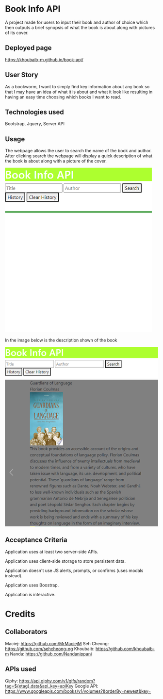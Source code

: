 # Book Info API

A project made for users to input their book and author of choice which then outputs a brief synopsis of what the book is about along with pictures of its cover.

## Deployed page 

https://khoubaib-m.github.io/book-api/

## User Story

As a bookworm, I want to simply find key information about any book so that I may have an idea of what it is about and what it look like resulting in having an easy time choosing which books I want to read.


## Technologies used

Bootstrap, Jquery, Server API


## Usage

The webpage allows the user to search the name of the book and author. After clicking search the webpage will display a quick description of what the book is about along with a picture of the cover. 

![Alt text](assets/images/bookapi.png)

In the image below is the description shown of the book

![Alt text](assets/images/bookapi2.png)

## Acceptance Criteria

Application uses at least two server-side APIs.

Application uses client-side storage to store persistent data.

Application doesn't use JS alerts, prompts, or confirms (uses modals instead).

Application uses Boostrap.

Application is interactive.

# Credits

## Collaborators

Maciej: https://github.com/MrMaciejM
Seh Cheong: https://github.com/sehcheong-ng
Khoubaib: https://github.com/khoubaib-m
Nanda: https://github.com/Nandanippani

## APIs used

Giphy: https://api.giphy.com/v1/gifs/random?tag=${etag}.data&api_key=apiKey 
Google API: https://www.googleapis.com/books/v1/volumes?&orderBy=newest&key=
